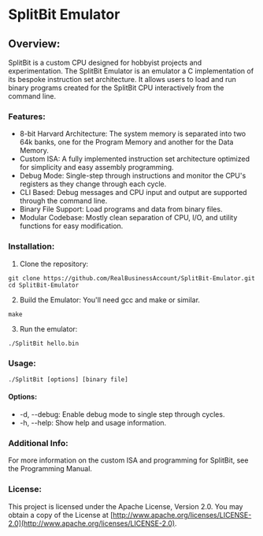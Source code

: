 # SplitBit Emulator

## Overview:
SplitBit is a custom CPU designed for hobbyist projects and experimentation. The SplitBit Emulator is an emulator a C implementation of its bespoke instruction set architecture. It allows users to load and run binary programs created for the SplitBit CPU interactively from the command line.

### Features:
- 8-bit Harvard Architecture: The system memory is separated into two 64k banks, one for the Program Memory and another for the Data Memory.
- Custom ISA: A fully implemented instruction set architecture optimized for simplicity and easy assembly programming.
- Debug Mode: Single-step through instructions and monitor the CPU's registers as they change through each cycle.
- CLI Based: Debug messages and CPU input and output are supported through the command line.
- Binary File Support: Load programs and data from binary files.
- Modular Codebase: Mostly clean separation of CPU, I/O, and utility functions for easy modification.

### Installation:
1) Clone the repository:
```
git clone https://github.com/RealBusinessAccount/SplitBit-Emulator.git
cd SplitBit-Emulator
```
2) Build the Emulator: You'll need gcc and make or similar.
```
make
```
3) Run the emulator:
```
./SplitBit hello.bin
```

### Usage:
```
./SplitBit [options] [binary file]
```
#### Options:
- -d, --debug: Enable debug mode to single step through cycles.
- -h, --help: Show help and usage information.

### Additional Info:
For more information on the custom ISA and programming for SplitBit, see the Programming Manual.

### License:
This project is licensed under the Apache License, Version 2.0. You may obtain a copy of the License at [http://www.apache.org/licenses/LICENSE-2.0](http://www.apache.org/licenses/LICENSE-2.0).

